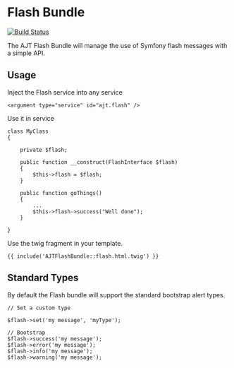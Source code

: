 Flash Bundle
============

[![Build Status](https://travis-ci.org/andrewtarry/ajt-flashbundle.png?branch=master)](https://travis-ci.org/andrewtarry/ajt-flashbundle)

The AJT Flash Bundle will manage the use of Symfony flash messages with a simple API.

Usage
-----

Inject the Flash service into any service

    <argument type="service" id="ajt.flash" />

Use it in service

    class MyClass
    {

        private $flash;

        public function __construct(FlashInterface $flash)
        {
            $this->flash = $flash;
        }

        public function goThings()
        {
            ...
            $this->flash->success("Well done");
        }

    }

Use the twig fragment in your template.

    {{ include('AJTFlashBundle::flash.html.twig') }}

Standard Types
----------------

By default the Flash bundle will support the standard bootstrap alert types.

    // Set a custom type

    $flash->set('my message', 'myType');

    // Bootstrap
    $flash->success('my message');
    $flash->error('my message');
    $flash->info('my message');
    $flash->warning('my message');